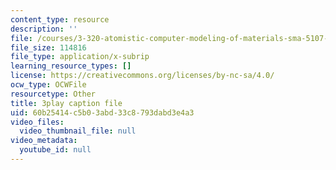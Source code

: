 ```yaml
---
content_type: resource
description: ''
file: /courses/3-320-atomistic-computer-modeling-of-materials-sma-5107-spring-2005/60b25414c5b03abd33c8793dabd3e4a3_TqHS4tpujnw.srt
file_size: 114816
file_type: application/x-subrip
learning_resource_types: []
license: https://creativecommons.org/licenses/by-nc-sa/4.0/
ocw_type: OCWFile
resourcetype: Other
title: 3play caption file
uid: 60b25414-c5b0-3abd-33c8-793dabd3e4a3
video_files:
  video_thumbnail_file: null
video_metadata:
  youtube_id: null
---
```

